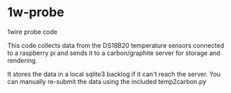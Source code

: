 # 1w-probe
1wire probe code

This code collects data from the DS18B20 temperature sensors connected to
a raspberry pi and sends it to a carbon/graphite server for storage and
rendering.

It stores the data in a local sqlite3 backlog if it can't reach the server.
You can manually re-submit the data using the included temp2carbon.py
